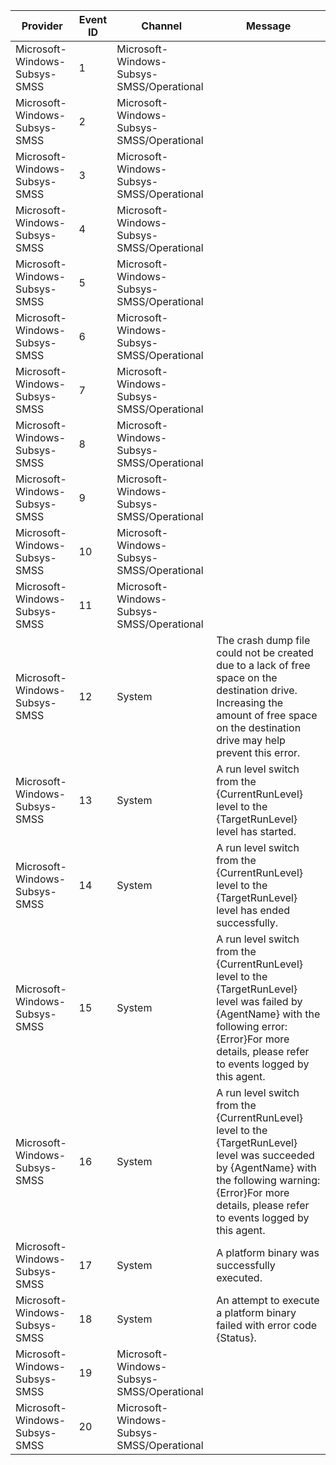 Provider                       |  Event ID  |  Channel                                    |  Message
-------------------------------|------------|---------------------------------------------|------------------------------------------------------------------------------------------------------------------------------------------------------------------------------------------------------------------
Microsoft-Windows-Subsys-SMSS  |  1         |  Microsoft-Windows-Subsys-SMSS/Operational  |
Microsoft-Windows-Subsys-SMSS  |  2         |  Microsoft-Windows-Subsys-SMSS/Operational  |
Microsoft-Windows-Subsys-SMSS  |  3         |  Microsoft-Windows-Subsys-SMSS/Operational  |
Microsoft-Windows-Subsys-SMSS  |  4         |  Microsoft-Windows-Subsys-SMSS/Operational  |
Microsoft-Windows-Subsys-SMSS  |  5         |  Microsoft-Windows-Subsys-SMSS/Operational  |
Microsoft-Windows-Subsys-SMSS  |  6         |  Microsoft-Windows-Subsys-SMSS/Operational  |
Microsoft-Windows-Subsys-SMSS  |  7         |  Microsoft-Windows-Subsys-SMSS/Operational  |
Microsoft-Windows-Subsys-SMSS  |  8         |  Microsoft-Windows-Subsys-SMSS/Operational  |
Microsoft-Windows-Subsys-SMSS  |  9         |  Microsoft-Windows-Subsys-SMSS/Operational  |
Microsoft-Windows-Subsys-SMSS  |  10        |  Microsoft-Windows-Subsys-SMSS/Operational  |
Microsoft-Windows-Subsys-SMSS  |  11        |  Microsoft-Windows-Subsys-SMSS/Operational  |
Microsoft-Windows-Subsys-SMSS  |  12        |  System                                     |  The crash dump file could not be created due to a lack of free space on the destination drive. Increasing the amount of free space on the destination drive may help prevent this error.
Microsoft-Windows-Subsys-SMSS  |  13        |  System                                     |  A run level switch from the {CurrentRunLevel} level to the {TargetRunLevel} level has started.
Microsoft-Windows-Subsys-SMSS  |  14        |  System                                     |  A run level switch from the {CurrentRunLevel} level to the {TargetRunLevel} level has ended successfully.
Microsoft-Windows-Subsys-SMSS  |  15        |  System                                     |  A run level switch from the {CurrentRunLevel} level to the {TargetRunLevel} level was failed by {AgentName} with the following error: {Error}For more details, please refer to events logged by this agent.
Microsoft-Windows-Subsys-SMSS  |  16        |  System                                     |  A run level switch from the {CurrentRunLevel} level to the {TargetRunLevel} level was succeeded by {AgentName} with the following warning: {Error}For more details, please refer to events logged by this agent.
Microsoft-Windows-Subsys-SMSS  |  17        |  System                                     |  A platform binary was successfully executed.
Microsoft-Windows-Subsys-SMSS  |  18        |  System                                     |  An attempt to execute a platform binary failed with error code {Status}.
Microsoft-Windows-Subsys-SMSS  |  19        |  Microsoft-Windows-Subsys-SMSS/Operational  |
Microsoft-Windows-Subsys-SMSS  |  20        |  Microsoft-Windows-Subsys-SMSS/Operational  |